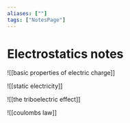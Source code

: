 ```yaml
---
aliases: [""]
tags: ["NotesPage"]
---
```


# Electrostatics notes

![[basic properties of electric charge]]

![[static electricity]]

![[the triboelectric effect]]

![[coulombs law]]